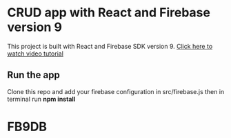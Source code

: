 # CRUD app with React and Firebase version 9

This project is built with React and Firebase SDK version 9. [Click here to watch video tutorial](https://www.youtube.com/watch?v=lubRcQgc4gI)

## Run the app

Clone this repo and add your firebase configuration in src/firebase.js then in terminal run **npm install**
# FB9DB
